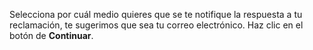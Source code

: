 Selecciona por cuál medio quieres que se te notifique la respuesta a tu reclamación, te sugerimos que sea tu correo electrónico. Haz clic en el botón de **Continuar**.
